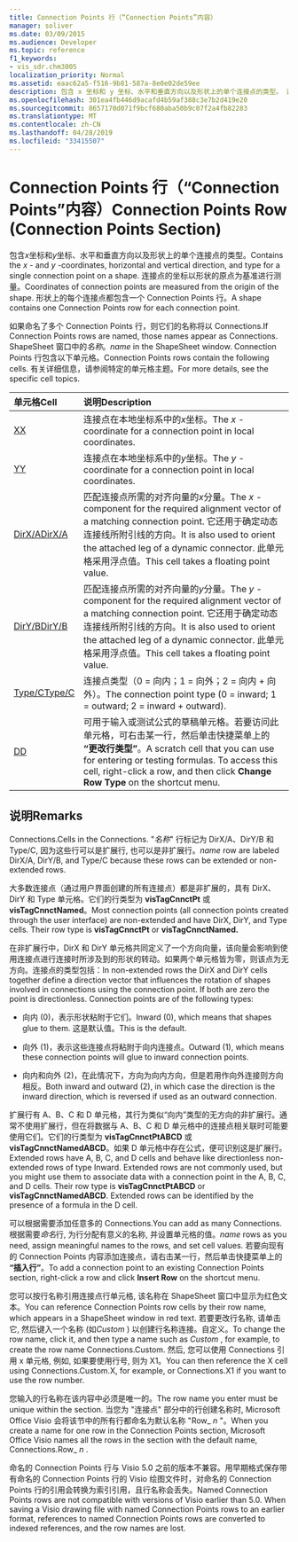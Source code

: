 ```yaml
---
title: Connection Points 行（“Connection Points”内容）
manager: soliver
ms.date: 03/09/2015
ms.audience: Developer
ms.topic: reference
f1_keywords:
- vis_sdr.chm3005
localization_priority: Normal
ms.assetid: eaac62a5-f516-9b81-587a-8e0e02de59ee
description: 包含 x 坐标和 y 坐标、水平和垂直方向以及形状上的单个连接点的类型。 连接点的坐标以形状的原点为基准进行测量。 形状上的每个连接点都包含一个 Connection Points 行。
ms.openlocfilehash: 301ea4fb446d9acafd4b59af388c3e7b2d419e20
ms.sourcegitcommit: 8657170d071f9bcf680aba50b9c07f2a4fb82283
ms.translationtype: MT
ms.contentlocale: zh-CN
ms.lasthandoff: 04/28/2019
ms.locfileid: "33415507"
---
```

# <a name="connection-points-row-connection-points-section"></a><span data-ttu-id="e18c5-105">Connection Points 行（“Connection Points”内容）</span><span class="sxs-lookup"><span data-stu-id="e18c5-105">Connection Points Row (Connection Points Section)</span></span>

<span data-ttu-id="e18c5-106">包含*x*坐标和*y*坐标、水平和垂直方向以及形状上的单个连接点的类型。</span><span class="sxs-lookup"><span data-stu-id="e18c5-106">Contains the  *x*  - and  *y*  -coordinates, horizontal and vertical direction, and type for a single connection point on a shape.</span></span> <span data-ttu-id="e18c5-107">连接点的坐标以形状的原点为基准进行测量。</span><span class="sxs-lookup"><span data-stu-id="e18c5-107">Coordinates of connection points are measured from the origin of the shape.</span></span> <span data-ttu-id="e18c5-108">形状上的每个连接点都包含一个 Connection Points 行。</span><span class="sxs-lookup"><span data-stu-id="e18c5-108">A shape contains one Connection Points row for each connection point.</span></span> 
  
<span data-ttu-id="e18c5-109">如果命名了多个 Connection Points 行，则它们的名称将以 Connections.</span><span class="sxs-lookup"><span data-stu-id="e18c5-109">If Connection Points rows are named, those names appear as Connections.</span></span> <span data-ttu-id="e18c5-110">ShapeSheet 窗口中的*名称*。</span><span class="sxs-lookup"><span data-stu-id="e18c5-110">*name*  in the ShapeSheet window.</span></span> <span data-ttu-id="e18c5-111">Connection Points 行包含以下单元格。</span><span class="sxs-lookup"><span data-stu-id="e18c5-111">Connection Points rows contain the following cells.</span></span> <span data-ttu-id="e18c5-112">有关详细信息，请参阅特定的单元格主题。</span><span class="sxs-lookup"><span data-stu-id="e18c5-112">For more details, see the specific cell topics.</span></span> 
  
|<span data-ttu-id="e18c5-113">**单元格**</span><span class="sxs-lookup"><span data-stu-id="e18c5-113">**Cell**</span></span>|<span data-ttu-id="e18c5-114">**说明**</span><span class="sxs-lookup"><span data-stu-id="e18c5-114">**Description**</span></span>|
|:-----|:-----|
|[<span data-ttu-id="e18c5-115">X</span><span class="sxs-lookup"><span data-stu-id="e18c5-115">X</span></span>](x-cell-connection-points-section.md) <br/> |<span data-ttu-id="e18c5-116">连接点在本地坐标系中的*x*坐标。</span><span class="sxs-lookup"><span data-stu-id="e18c5-116">The  *x*  -coordinate for a connection point in local coordinates.</span></span>  <br/> |
|[<span data-ttu-id="e18c5-117">Y</span><span class="sxs-lookup"><span data-stu-id="e18c5-117">Y</span></span>](y-cell-connection-points-section.md) <br/> |<span data-ttu-id="e18c5-118">连接点在本地坐标系中的*y*坐标。</span><span class="sxs-lookup"><span data-stu-id="e18c5-118">The  *y*  -coordinate for a connection point in local coordinates.</span></span>  <br/> |
|[<span data-ttu-id="e18c5-119">DirX/A</span><span class="sxs-lookup"><span data-stu-id="e18c5-119">DirX/A</span></span>](dirxa-cell-connection-points-section.md) <br/> |<span data-ttu-id="e18c5-120">匹配连接点所需的对齐向量的*x*分量。</span><span class="sxs-lookup"><span data-stu-id="e18c5-120">The  *x*  -component for the required alignment vector of a matching connection point.</span></span> <span data-ttu-id="e18c5-121">它还用于确定动态连接线所附引线的方向。</span><span class="sxs-lookup"><span data-stu-id="e18c5-121">It is also used to orient the attached leg of a dynamic connector.</span></span> <span data-ttu-id="e18c5-122">此单元格采用浮点值。</span><span class="sxs-lookup"><span data-stu-id="e18c5-122">This cell takes a floating point value.</span></span>  <br/> |
|[<span data-ttu-id="e18c5-123">DirY/B</span><span class="sxs-lookup"><span data-stu-id="e18c5-123">DirY/B</span></span>](diryb-cell-connection-points-section.md) <br/> |<span data-ttu-id="e18c5-124">匹配连接点所需的对齐向量的*y*分量。</span><span class="sxs-lookup"><span data-stu-id="e18c5-124">The  *y*  -component for the required alignment vector of a matching connection point.</span></span> <span data-ttu-id="e18c5-125">它还用于确定动态连接线所附引线的方向。</span><span class="sxs-lookup"><span data-stu-id="e18c5-125">It is also used to orient the attached leg of a dynamic connector.</span></span> <span data-ttu-id="e18c5-126">此单元格采用浮点值。</span><span class="sxs-lookup"><span data-stu-id="e18c5-126">This cell takes a floating point value.</span></span>  <br/> |
|[<span data-ttu-id="e18c5-127">Type/C</span><span class="sxs-lookup"><span data-stu-id="e18c5-127">Type/C</span></span>](typec-cell-connection-points-section.md) <br/> |<span data-ttu-id="e18c5-128">连接点类型（0 = 向内；1 = 向外；2 = 向内 + 向外）。</span><span class="sxs-lookup"><span data-stu-id="e18c5-128">The connection point type (0 = inward; 1 = outward; 2 = inward + outward).</span></span>  <br/> |
|[<span data-ttu-id="e18c5-129">D</span><span class="sxs-lookup"><span data-stu-id="e18c5-129">D</span></span>](d-cell-connection-points-section.md) <br/> |<span data-ttu-id="e18c5-p106">可用于输入或测试公式的草稿单元格。若要访问此单元格，可右击某一行，然后单击快捷菜单上的 **“更改行类型”**。</span><span class="sxs-lookup"><span data-stu-id="e18c5-p106">A scratch cell that you can use for entering or testing formulas. To access this cell, right-click a row, and then click **Change Row Type** on the shortcut menu.  </span></span><br/> |
   
## <a name="remarks"></a><span data-ttu-id="e18c5-132">说明</span><span class="sxs-lookup"><span data-stu-id="e18c5-132">Remarks</span></span>

<span data-ttu-id="e18c5-133">Connections.</span><span class="sxs-lookup"><span data-stu-id="e18c5-133">Cells in the Connections.</span></span> <span data-ttu-id="e18c5-134">"*名称*" 行标记为 DirX/A、DirY/B 和 Type/C, 因为这些行可以是扩展行, 也可以是非扩展行。</span><span class="sxs-lookup"><span data-stu-id="e18c5-134">*name*  row are labeled DirX/A, DirY/B, and Type/C because these rows can be extended or non-extended rows.</span></span> 
  
<span data-ttu-id="e18c5-p108">大多数连接点（通过用户界面创建的所有连接点）都是非扩展的，具有 DirX、DirY 和 Type 单元格。它们的行类型为 **visTagCnnctPt** 或 **visTagCnnctNamed**。</span><span class="sxs-lookup"><span data-stu-id="e18c5-p108">Most connection points (all connection points created through the user interface) are non-extended and have DirX, DirY, and Type cells. Their row type is **visTagCnnctPt** or **visTagCnnctNamed.**</span></span>
  
<span data-ttu-id="e18c5-p109">在非扩展行中，DirX 和 DirY 单元格共同定义了一个方向向量，该向量会影响到使用连接点进行连接时所涉及到的形状的转动。如果两个单元格皆为零，则该点为无方向。连接点的类型包括：</span><span class="sxs-lookup"><span data-stu-id="e18c5-p109">In non-extended rows the DirX and DirY cells together define a direction vector that influences the rotation of shapes involved in connections using the connection point. If both are zero the point is directionless. Connection points are of the following types:</span></span>
  
- <span data-ttu-id="e18c5-140">向内 (0)，表示形状粘附于它们。</span><span class="sxs-lookup"><span data-stu-id="e18c5-140">Inward (0), which means that shapes glue to them.</span></span> <span data-ttu-id="e18c5-141">这是默认值。</span><span class="sxs-lookup"><span data-stu-id="e18c5-141">This is the default.</span></span>
    
- <span data-ttu-id="e18c5-142">向外 (1)，表示这些连接点将粘附于向内连接点。</span><span class="sxs-lookup"><span data-stu-id="e18c5-142">Outward (1), which means these connection points will glue to inward connection points.</span></span>
    
- <span data-ttu-id="e18c5-143">向内和向外 (2)，在此情况下，方向为向内方向，但是若用作向外连接则方向相反。</span><span class="sxs-lookup"><span data-stu-id="e18c5-143">Both inward and outward (2), in which case the direction is the inward direction, which is reversed if used as an outward connection.</span></span>
    
<span data-ttu-id="e18c5-p111">扩展行有 A、B、C 和 D 单元格，其行为类似“向内”类型的无方向的非扩展行。通常不使用扩展行，但在将数据与 A、B、C 和 D 单元格中的连接点相关联时可能要使用它们。它们的行类型为 **visTagCnnctPtABCD** 或 **visTagCnnctNamedABCD**。如果 D 单元格中存在公式，便可识别这是扩展行。</span><span class="sxs-lookup"><span data-stu-id="e18c5-p111">Extended rows have A, B, C, and D cells and behave like directionless non-extended rows of type Inward. Extended rows are not commonly used, but you might use them to associate data with a connection point in the A, B, C, and D cells. Their row type is **visTagCnnctPtABCD** or **visTagCnnctNamedABCD**. Extended rows can be identified by the presence of a formula in the D cell.</span></span> 
  
 <span data-ttu-id="e18c5-148">可以根据需要添加任意多的 Connections.</span><span class="sxs-lookup"><span data-stu-id="e18c5-148">You can add as many Connections.</span></span>  <span data-ttu-id="e18c5-149">根据需要*命名*行, 为行分配有意义的名称, 并设置单元格的值。</span><span class="sxs-lookup"><span data-stu-id="e18c5-149">*name*  rows as you need, assign meaningful names to the rows, and set cell values.</span></span> <span data-ttu-id="e18c5-150">若要向现有的 Connection Points 内容添加连接点，请右击某一行，然后单击快捷菜单上的 **“插入行”**。</span><span class="sxs-lookup"><span data-stu-id="e18c5-150">To add a connection point to an existing Connection Points section, right-click a row and click **Insert Row** on the shortcut menu.</span></span> 
  
<span data-ttu-id="e18c5-151">您可以按行名称引用连接点行单元格, 该名称在 ShapeSheet 窗口中显示为红色文本。</span><span class="sxs-lookup"><span data-stu-id="e18c5-151">You can reference Connection Points row cells by their row name, which appears in a ShapeSheet window in red text.</span></span> <span data-ttu-id="e18c5-152">若要更改行名称, 请单击它, 然后键入一个名称 (如*Custom* ) 以创建行名称连接。自定义。</span><span class="sxs-lookup"><span data-stu-id="e18c5-152">To change the row name, click it, and then type a name such as  *Custom*  , for example, to create the row name Connections.Custom.</span></span> <span data-ttu-id="e18c5-153">然后, 您可以使用 Connections 引用 x 单元格, 例如, 如果要使用行号, 则为 X1。</span><span class="sxs-lookup"><span data-stu-id="e18c5-153">You can then reference the X cell using Connections.Custom.X, for example, or Connections.X1 if you want to use the row number.</span></span> 
  
<span data-ttu-id="e18c5-154">您输入的行名称在该内容中必须是唯一的。</span><span class="sxs-lookup"><span data-stu-id="e18c5-154">The row name you enter must be unique within the section.</span></span> <span data-ttu-id="e18c5-155">当您为 "连接点" 部分中的行创建名称时, Microsoft Office Visio 会将该节中的所有行都命名为默认名称 "Row_ *n* "。</span><span class="sxs-lookup"><span data-stu-id="e18c5-155">When you create a name for one row in the Connection Points section, Microsoft Office Visio names all the rows in the section with the default name, Connections.Row_ *n*  .</span></span> 
  
<span data-ttu-id="e18c5-p115">命名的 Connection Points 行与 Visio 5.0 之前的版本不兼容。用早期格式保存带有命名的 Connection Points 行的 Visio 绘图文件时，对命名的 Connection Points 行的引用会转换为索引引用，且行名称会丢失。</span><span class="sxs-lookup"><span data-stu-id="e18c5-p115">Named Connection Points rows are not compatible with versions of Visio earlier than 5.0. When saving a Visio drawing file with named Connection Points rows to an earlier format, references to named Connection Points rows are converted to indexed references, and the row names are lost.</span></span>
  

